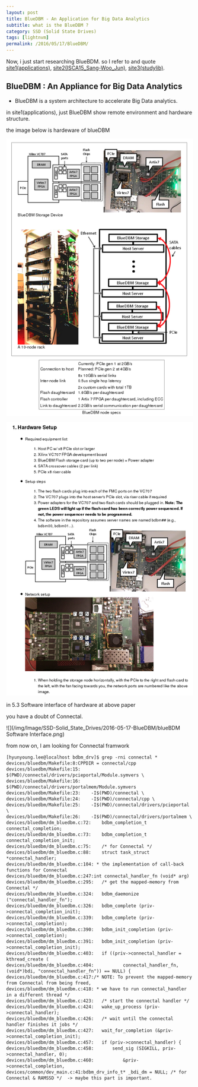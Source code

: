 ```yaml
---
layout: post
title: BlueDBM - An Application for Big Data Analytics
subtitle: what is the BlueDBM ?
category: SSD (Solid State Drives)
tags: [lightnvm]
permalink: /2016/05/17/BlueDBM/
---
```


Now, i just start researching BlueBDM. so I refer to and quote [site1(applications)](http://people.csail.mit.edu/wjun/bluedbm.htm#applications), [site2(ISCA15_Sang-Woo_Jun)](http://livinglab.mit.edu/wp-content/uploads/2016/01/ISCA15_Sang-Woo_Jun.pdf), [site3(studylib)](http://studylib.net/doc/9940320/pptx---people.csail.mit.edu).

## BlueDBM : An Appliance for Big Data Analytics

 - BlueDBM is a system architecture to accelerate Big Data analytics. 

in site1(applications), just BlueDBM show remote environment and hardware structure. 

the image below is hardeware of blueDBM

![](/img/Image/SSD-Solid_State_Drives/2016-05-17-BlueDBM/blueDBM.png)

![](/img/Image/SSD-Solid_State_Drives/2016-05-17-BlueDBM/blueDBM_hardware.png)

in 5.3 Software interface of hardware at above paper

you have a doubt of Connectal. 

![](/img/Image/SSD-Solid_State_Drives/2016-05-17-BlueDBM/blueBDM Software Interface.png)

from now on, I am looking for Connectal framwork

```shell
[hyunyoung.lee@localhost bdbm_drv]$ grep -rni connectal *
devices/bluedbm/Makefile:8:CPPDIR = connectal/cpp
devices/bluedbm/Makefile:15:	$(PWD)/connectal/drivers/pcieportal/Module.symvers \
devices/bluedbm/Makefile:16:	$(PWD)/connectal/drivers/portalmem/Module.symvers
devices/bluedbm/Makefile:23:	-I$(PWD)/connectal \
devices/bluedbm/Makefile:24:	-I$(PWD)/connectal/cpp \
devices/bluedbm/Makefile:25:	-I$(PWD)/connectal/drivers/pcieportal \
devices/bluedbm/Makefile:26:	-I$(PWD)/connectal/drivers/portalmem \
devices/bluedbm/dm_bluedbm.c:72:	bdbm_completion_t connectal_completion;
devices/bluedbm/dm_bluedbm.c:73:	bdbm_completion_t connectal_completion_init;
devices/bluedbm/dm_bluedbm.c:75:	/* for Connectal */
devices/bluedbm/dm_bluedbm.c:88:	struct task_struct *connectal_handler;
devices/bluedbm/dm_bluedbm.c:104: * the implementation of call-back functions for Connectal 
devices/bluedbm/dm_bluedbm.c:247:int connectal_handler_fn (void* arg) 
devices/bluedbm/dm_bluedbm.c:295:	/* get the mapped-memory from Connectal */
devices/bluedbm/dm_bluedbm.c:324:	bdbm_daemonize ("connectal_handler_fn");
devices/bluedbm/dm_bluedbm.c:326:	bdbm_complete (priv->connectal_completion_init);
devices/bluedbm/dm_bluedbm.c:339:	bdbm_complete (priv->connectal_completion);
devices/bluedbm/dm_bluedbm.c:390:	bdbm_init_completion (priv->connectal_completion);
devices/bluedbm/dm_bluedbm.c:391:	bdbm_init_completion (priv->connectal_completion_init);
devices/bluedbm/dm_bluedbm.c:403:	if ((priv->connectal_handler = kthread_create (
devices/bluedbm/dm_bluedbm.c:404:			connectal_handler_fn, (void*)bdi, "connectal_handler_fn")) == NULL) {
devices/bluedbm/dm_bluedbm.c:417:/* NOTE: To prevent the mapped-memory from Connectal from being freed,
devices/bluedbm/dm_bluedbm.c:418: * we have to run connectal_handler in a different thread */
devices/bluedbm/dm_bluedbm.c:423:	/* start the connectal handler */
devices/bluedbm/dm_bluedbm.c:424:	wake_up_process (priv->connectal_handler);
devices/bluedbm/dm_bluedbm.c:426:	/* wait until the connectal handler finishes it jobs */
devices/bluedbm/dm_bluedbm.c:427:	wait_for_completion (&priv->connectal_completion_init);
devices/bluedbm/dm_bluedbm.c:457:	if (priv->connectal_handler) {
devices/bluedbm/dm_bluedbm.c:458:		send_sig (SIGKILL, priv->connectal_handler, 0);
devices/bluedbm/dm_bluedbm.c:460:			&priv->connectal_completion, 
devices/common/dev_main.c:41:bdbm_drv_info_t* _bdi_dm = NULL; /* for Connectal & RAMSSD */  -> maybe this part is important.
```
